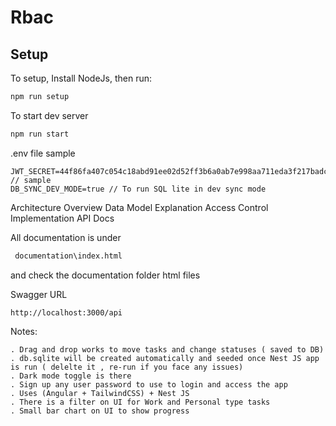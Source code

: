 # Rbac

## Setup

To setup,
Install NodeJs, then run:

```sh
npm run setup
```

To start dev server

```sh
npm run start
```

.env file sample

```
JWT_SECRET=44f86fa407c054c18abd91ee02d52ff3b6a0ab7e998aa711eda3f217badc2cfd // sample
DB_SYNC_DEV_MODE=true // To run SQL lite in dev sync mode
```

Architecture Overview
Data Model Explanation
Access Control Implementation
API Docs

All documentation is under

```sh
 documentation\index.html
```

and check the documentation folder html files

Swagger URL

```
http://localhost:3000/api
```

Notes:

```
. Drag and drop works to move tasks and change statuses ( saved to DB)
. db.sqlite will be created automatically and seeded once Nest JS app is run ( delelte it , re-run if you face any issues)
. Dark mode toggle is there
. Sign up any user password to use to login and access the app
. Uses (Angular + TailwindCSS) + Nest JS
. There is a filter on UI for Work and Personal type tasks
. Small bar chart on UI to show progress
```
